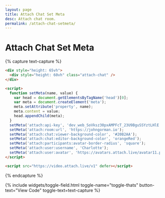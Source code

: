 ```yaml
---
layout: page
title: Attach Chat Set Meta
desc: Attach chat room.
permalink: /attach-chat-setmeta/
---
```


# Attach Chat Set Meta

{% capture text-capture %}
```html
<div style="height: 65vh">
  <div style="height: 60vh" class="attach-chat" />
</div>

<script>
  function setMeta(name, value) {
    var head = document.getElementsByTagName('head')[0];
    var meta = document.createElement('meta');
    meta.setAttribute('property', name);
    meta.content = value;
    head.appendChild(meta);
  }
  setMeta('attach:api-key', 'dev_web_SoVksz30pxAMPFcT_23U9BguSSYztLHlE');
  setMeta('attach:room:url', 'https://johngorman.io');
  setMeta('attach:chat:viewer-background-color', '#20B2AA');
  setMeta('attach:chat:editor-background-color', 'orangeRed');
  setMeta('attach:participants:avatar-border-radius', 'square');
  setMeta('attach:user:username', 'Charlotte');
  setMeta('attach:user:avatar', 'https://avatars.attach.live/avatar11.png');
</script>

<script src="https://video.attach.live/v1" defer></script>
```
{% endcapture %}

{% include widgets/toggle-field.html
   toggle-name="toggle-thats"
   button-text="View Code"
   toggle-text=text-capture %}

<div style="height: 65vh">
  <div style="height: 60vh" class="attach-chat" />
</div>

<script>
  function setMeta(name, value) {
    var head = document.getElementsByTagName('head')[0];
    var meta = document.createElement('meta');
    meta.setAttribute('property', name);
    meta.content = value;
    head.appendChild(meta);
  }
  setMeta('attach:api-key', 'dev_web_SoVksz30pxAMPFcT_23U9BguSSYztLHlE');
  setMeta('attach:room:url', 'https://johngorman.io');
  setMeta('attach:chat:viewer-background-color', '#20B2AA');
  setMeta('attach:chat:editor-background-color', 'orangeRed');
  setMeta('attach:participants:avatar-border-radius', 'square');
  setMeta('attach:user:username', 'Charlotte');
  setMeta('attach:user:avatar', 'https://avatars.attach.live/avatar11.png');
</script>

<script src="https://video.attach.live/v1" defer></script>
